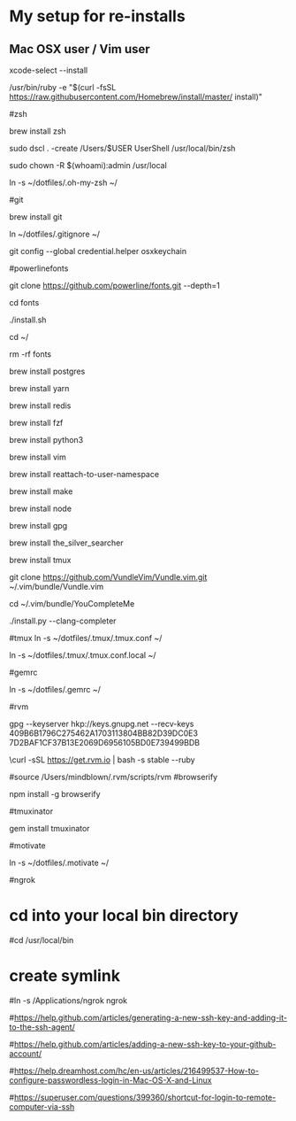 # My setup for re-installs
## Mac OSX user / Vim user
xcode-select --install

/usr/bin/ruby -e "$(curl -fsSL https://raw.githubusercontent.com/Homebrew/install/master/
install)"

#zsh

brew install zsh

sudo dscl . -create /Users/$USER UserShell /usr/local/bin/zsh

sudo chown -R $(whoami):admin /usr/local

ln -s ~/dotfiles/.oh-my-zsh ~/

#git

brew install git

ln ~/dotfiles/.gitignore ~/

git config --global credential.helper osxkeychain

#powerlinefonts

git clone https://github.com/powerline/fonts.git --depth=1

cd fonts

./install.sh

cd ~/

rm -rf fonts

brew install postgres

brew install yarn

brew install redis

brew install fzf

brew install python3

brew install vim

brew install reattach-to-user-namespace

brew install make

brew install node

brew install gpg

brew install the_silver_searcher

brew install tmux

git clone https://github.com/VundleVim/Vundle.vim.git ~/.vim/bundle/Vundle.vim

cd ~/.vim/bundle/YouCompleteMe

./install.py --clang-completer

#tmux
ln -s ~/dotfiles/.tmux/.tmux.conf ~/

ln -s ~/dotfiles/.tmux/.tmux.conf.local ~/

#gemrc

ln -s ~/dotfiles/.gemrc ~/

#rvm

gpg --keyserver hkp://keys.gnupg.net --recv-keys 409B6B1796C275462A1703113804BB82D39DC0E3 7D2BAF1CF37B13E2069D6956105BD0E739499BDB

\curl -sSL https://get.rvm.io | bash -s stable --ruby

#source /Users/mindblown/.rvm/scripts/rvm
#browserify

npm install -g browserify

#tmuxinator

gem install tmuxinator

#motivate

ln -s ~/dotfiles/.motivate ~/

#ngrok

# cd into your local bin directory
#cd /usr/local/bin

# create symlink
#ln -s /Applications/ngrok ngrok


#https://help.github.com/articles/generating-a-new-ssh-key-and-adding-it-to-the-ssh-agent/

#https://help.github.com/articles/adding-a-new-ssh-key-to-your-github-account/

#https://help.dreamhost.com/hc/en-us/articles/216499537-How-to-configure-passwordless-login-in-Mac-OS-X-and-Linux

#https://superuser.com/questions/399360/shortcut-for-login-to-remote-computer-via-ssh




